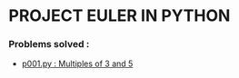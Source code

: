 # PROJECT EULER IN PYTHON

### Problems solved :


* [p001.py : Multiples of 3 and 5](https://projecteuler.net/problem=1)

